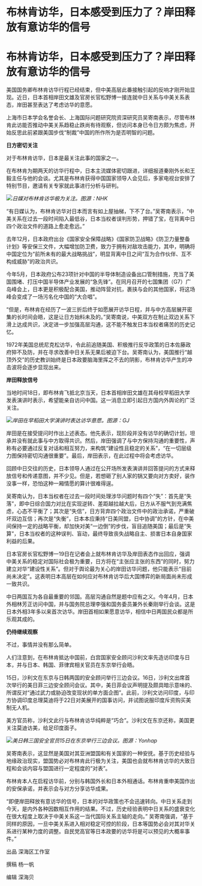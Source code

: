 # 布林肯访华，日本感受到压力了？岸田释放有意访华的信号

# 布林肯访华，日本感受到压力了？岸田释放有意访华的信号

美国国务卿布林肯访华行程已经结束，但中美高层此番接触引起的反响才刚开始显现。近日，日本首相岸田文雄及官房长官松野博一接连就中日关系与中美关系表态，岸田甚至表达了考虑访华的意愿。

上海市日本学会名誉会长、上海国际问题研究院资深研究员吴寄南表示，尽管布林肯此访能否推动中美关系趋稳止跌尚有待观察，但访问本身已令日方颇为焦虑，开始反思此前紧跟美国步伐“制裁”中国的所作所为是否明智的问题。

**日方密切关注**

对于布林肯访华，日本是最关注此事的国家之一。

在布林肯为期两天的访华行程中，日本主流媒体密切跟进，详细报道秦刚外长和王毅主任与他的会谈。尤其是布林肯获得中国国家领导人会见后，多家电视台安排了特别节目，邀请有关专家就此事进行分析与研判。

![](https://inews.gtimg.com/om_bt/OmcVcAul9p0Pk8qiv4hfeJdPoXp56nGG4jAsG0G-WX21MAA/1000)_日媒对布林肯访华极为关注。图源：NHK_

“有日媒认为，布林肯访华对日本而言有如上屋抽梯，下不了台。”吴寄南表示，“中美关系在过去一段时间陷入最低谷，日本当权者误判形势，押错了宝，在背离中日四个政治文件的道路上愈走愈远。”

去年12月，日本政府出台《国家安全保障战略》《国家防卫战略》《防卫力量整备计划》等安保三文件，大幅增加防卫费，致力于拥有对敌攻击能力，其中，明确将中国定位为“前所未有的最大战略挑战”，明显背离中日之间“互为合作伙伴、互不构成威胁”的政治共识。

今年5月，日本政府公布23项针对中国的半导体制造设备出口管制措施，充当了美国围堵、打压中国半导体产业发展的“急先锋”。在同月召开的七国集团（G7）广岛峰会上，日本更是积极配合美国，推动阵营对抗，裹挟与会的其他国家，将这场峰会变成了一场污名化中国的“大合唱”。

“但是，布林肯在经历了一波三折后终于如愿展开访华日程，并与中方高层展开密集的长时间会晤，这是让日方始料未及的。”吴寄南说，中美双方在制止双边关系下滑上达成共识，决定进一步加强高层沟通，这不能不触发日本当权者痛苦的历史记忆。

1972年美国总统尼克松访华，令此前追随美国、积极推行反华政策的日本佐藤政府猝不及防，并在寻求改善中日关系无果后被迫下台。吴寄南认为，美国推行“越顶外交”的历史教训始终是日本政要脑海里挥之不去的阴影，布林肯访华产生的冲击波将会逐步显现出来。

**岸田释放信号**

当地时间18日，即布林肯飞抵北京当天，日本首相岸田文雄在其母校早稻田大学发表演讲时表示，希望能亲自访问中国。这一消息立即引起日方国内外舆论的广泛关注。

![](https://inews.gtimg.com/om_bt/O4uVYSzY0KYnYQp_zdPZnXT1jrSZBsqrsMVa2GmDzV9_EAA/1000)_岸田在早稻田大学演讲时表达访华意愿。图源：GJ_

岸田是在接受提问时作出上述表态。他先表示，现阶段并没有访华的确切计划，坦承并没有就此事与中方取得共识。然后，岸田强调了与中方保持沟通的重要性，声称有必要通过反复对话和相互努力，来构筑“建设性且稳定的关系”，“在一切层级力图保持密切沟通很重要”。最后，岸田表示，在此过程中将会考虑访华。

回顾中日交往的历史，日本领导人通过在公开场所发表演讲并回答提问的方式来释放信号和传递意图，并不少见。但是，若想砸了别人家的锅又要向对方卖好，装作没事一样，恐怕这种一厢情愿的算计很难得逞。

吴寄南认为，日本当权者在过去一段时间处理涉华问题时有四个“失”：首先是“失落”，即中日综合国力对比在实现逆转、差距越拉越大后，日方从不服气到充满焦虑，心态不平衡了；其次是“失信”，日方背弃四个政治文件中的政治承诺，严重破坏双边互信；再次是“失衡”，日本本应秉持“日美同盟，日中协调”的方针，在中美间保持一定的战略平衡，却加快对美“一边倒”的步伐，盲目追随美国；最后是“失算”，日本当权者的这种误判、盲动，最终导致丧失战略自主、损害日本自身国家利益的后果。

日本官房长官松野博一19日在记者会上就布林肯访华及岸田表态作出回应，强调中美关系的稳定对国际社会极为重要，日方将在“主张应主张的东西”的同时，努力建立对华“建设性关系”。但对于舆论最为关心的岸田访华问题，他只能表示“目前尚未决定”。这表明日本高层在如何应对布林肯访华后大国博弈的新局面尚未形成一致共识。

中日两国互为各自最重要的邻国。高层沟通自然是题中应有之义。今年4月，日本外相林芳正访问中国，并与国务院总理李强和国务委员兼外长秦刚举行会谈。这是日本外相3年多以来首次访华。岸田首相如果愿意访华，相信中日两国民众都是所乐观其成的。

**仍待继续观察**

不过，事情并没有那么简单。

人们注意到，在布林肯抵达中国前，白宫国家安全顾问沙利文率先造访印度与日本，并与日本、韩国、菲律宾相关官员在东京举行会晤。

15日，沙利文在东京与日韩两国的安全顾问举行三边会议。16日，沙利文出席首次举行的美日菲三边安全顾问会议。其中，美日菲会议声明提及颇具暗示意味的、所谓反对“通过武力或胁迫改变现状的单方面企图”。此前，沙利文访问印度，与印方协调印度总理莫迪将于22日对美展开的国事访问，并试图说服印度斥资购买美制无人机。

美方官员称，沙利文此行与布林肯访华纯粹是“巧合”。沙利文在东京还称，美国更关注莫迪访美，给足印度面子。

![](https://inews.gtimg.com/om_bt/O50yJ1ZhwV3E6FBFlqe5F6hJRIYlpZFdbyUI5-QKbVH3MAA/1000)_美日韩三国安全官员15日在东京举行三边会议。图源：Yonhap_

吴寄南表示，这显然是美国对其亚洲盟国和有关国家的一种安抚。基于历史经验与地缘政治现实，盟国势必对布林肯此行极为关注，美国也会就布林肯访华的大致日程和会谈内容与盟国进行一定程度的“对表”。

布林肯本人在启程访华前，分别与韩国外长和日本外相通话。布林肯重申美国作出的安保承诺，并表示会与对方分享访华成果。

“即便岸田释放有意访华的信号，日本的对华政策也不会迅速转向。中日关系走到今天，是内外各种因数相互作用的结果。不过，历史经验表明中日关系的盛衰变化在很大程度上取决于中美关系这一当代国际关系主轴的走向。”
吴寄南强调，“基于同样的原因，一旦中美关系进入相对稳定可控的阶段，日本等国势必会对其对华关系进行某种力度的调整。自民党高官等日本政要的访华将是可以预见的大概率事件。”

出品 深海区工作室

撰稿 杨一帆

编辑 深海贝

